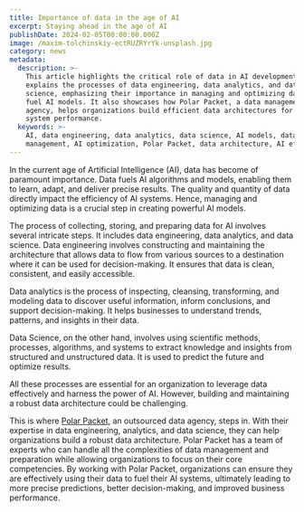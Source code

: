 ```yaml
---
title: Importance of data in the age of AI
excerpt: Staying ahead in the age of AI
publishDate: 2024-02-05T00:00:00.000Z
image: /maxim-tolchinskiy-ectRUZRYrYk-unsplash.jpg
category: news
metadata:
  description: >-
    This article highlights the critical role of data in AI development. It
    explains the processes of data engineering, data analytics, and data
    science, emphasizing their importance in managing and optimizing data to
    fuel AI models. It also showcases how Polar Packet, a data management
    agency, helps organizations build efficient data architectures for better AI
    system performance.
  keywords: >-
    AI, data engineering, data analytics, data science, AI models, data
    management, AI optimization, Polar Packet, data architecture, AI efficiency.
---
```


In the current age of Artificial Intelligence (AI), data has become of paramount importance. Data fuels AI algorithms and models, enabling them to learn, adapt, and deliver precise results. The quality and quantity of data directly impact the efficiency of AI systems. Hence, managing and optimizing data is a crucial step in creating powerful AI models.

The process of collecting, storing, and preparing data for AI involves several intricate steps. It includes data engineering, data analytics, and data science.
Data engineering involves constructing and maintaining the architecture that allows data to flow from various sources to a destination where it can be used for decision-making. It ensures that data is clean, consistent, and easily accessible.

Data analytics is the process of inspecting, cleansing, transforming, and modeling data to discover useful information, inform conclusions, and support decision-making. It helps businesses to understand trends, patterns, and insights in their data.

Data Science, on the other hand, involves using scientific methods, processes, algorithms, and systems to extract knowledge and insights from structured and unstructured data. It is used to predict the future and optimize results.

All these processes are essential for an organization to leverage data effectively and harness the power of AI. However, building and maintaining a robust data architecture could be challenging.

This is where [Polar Packet](https://polarpacket.com), an outsourced data agency, steps in. With their expertise in data engineering, analytics, and data science, they can help organizations build a robust data architecture. Polar Packet has a team of experts who can handle all the complexities of data management and preparation while allowing organizations to focus on their core competencies.
By working with Polar Packet, organizations can ensure they are effectively using their data to fuel their AI systems, ultimately leading to more precise predictions, better decision-making, and improved business performance.
